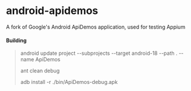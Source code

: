 android-apidemos
================

A fork of Google's Android ApiDemos application, used for testing Appium

#### Building

> android update project --subprojects --target android-18 --path . --name ApiDemos
>
> ant clean debug
>
> adb install -r ./bin/ApiDemos-debug.apk 
